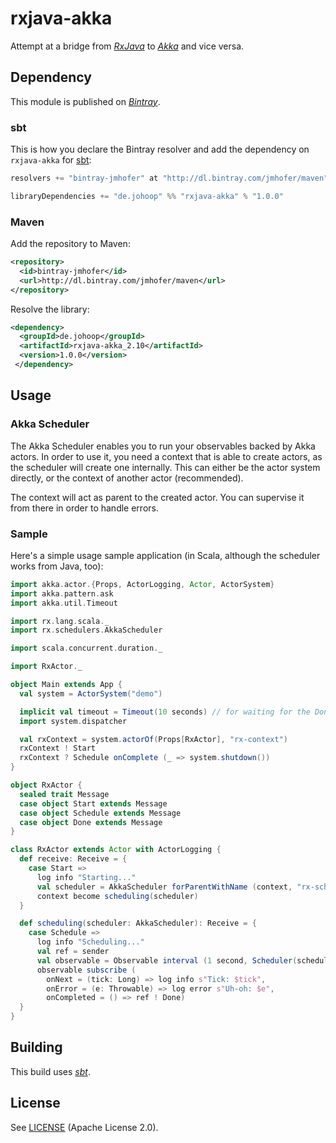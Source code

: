 # rxjava-akka

Attempt at a bridge from *[RxJava]()* to *[Akka]()* and vice versa.

## Dependency

This module is published on *[Bintray](https://bintray.com/)*.

### sbt

This is how you declare the Bintray resolver and add the dependency on `rxjava-akka` for [sbt](http://scala-sbt.org):

```Scala
resolvers += "bintray-jmhofer" at "http://dl.bintray.com/jmhofer/maven"

libraryDependencies += "de.johoop" %% "rxjava-akka" % "1.0.0"
```

### Maven

Add the repository to Maven:

```XML
<repository>
  <id>bintray-jmhofer</id>
  <url>http://dl.bintray.com/jmhofer/maven</url>
</repository>
```

Resolve the library:

```XML
<dependency>
  <groupId>de.johoop</groupId>
  <artifactId>rxjava-akka_2.10</artifactId>
  <version>1.0.0</version>
 </dependency>
```

## Usage

### Akka Scheduler

The Akka Scheduler enables you to run your observables backed by Akka actors. In order to use it, you need a context
that is able to create actors, as the scheduler will create one internally. This can either be the actor system
directly, or the context of another actor (recommended).

The context will act as parent to the created actor. You can supervise it from there in order to handle errors.

### Sample

Here's a simple usage sample application (in Scala, although the scheduler works from Java, too):

```Scala
import akka.actor.{Props, ActorLogging, Actor, ActorSystem}
import akka.pattern.ask
import akka.util.Timeout

import rx.lang.scala._
import rx.schedulers.AkkaScheduler

import scala.concurrent.duration._

import RxActor._

object Main extends App {
  val system = ActorSystem("demo")

  implicit val timeout = Timeout(10 seconds) // for waiting for the Done message
  import system.dispatcher

  val rxContext = system.actorOf(Props[RxActor], "rx-context")
  rxContext ! Start
  rxContext ? Schedule onComplete (_ => system.shutdown())
}

object RxActor {
  sealed trait Message
  case object Start extends Message
  case object Schedule extends Message
  case object Done extends Message
}

class RxActor extends Actor with ActorLogging {
  def receive: Receive = {
    case Start =>
      log info "Starting..."
      val scheduler = AkkaScheduler forParentWithName (context, "rx-scheduler")
      context become scheduling(scheduler)
  }

  def scheduling(scheduler: AkkaScheduler): Receive = {
    case Schedule =>
      log info "Scheduling..."
      val ref = sender
      val observable = Observable interval (1 second, Scheduler(scheduler)) take 5
      observable subscribe (
        onNext = (tick: Long) => log info s"Tick: $tick",
        onError = (e: Throwable) => log error s"Uh-oh: $e",
        onCompleted = () => ref ! Done)
  }
}
```

## Building

This build uses *[sbt](http://scala-sbt.org)*.

## License

See [LICENSE](https://github.com/jmhofer/rxjava-akka/blob/master/LICENSE) (Apache License 2.0).
